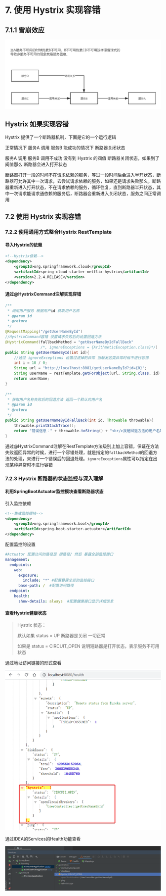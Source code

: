 # 7. 使用 Hystrix 实现容错

## 7.1.1 雪崩效应

![雪崩效应](README.assets/%E9%9B%AA%E5%B4%A9%E6%95%88%E5%BA%94.png)

## Hystrix 如果实现容错

Hystrix 提供了一个断路器机制，下面是它的一个运行逻辑

正常情况下 服务A 调用 服务B 能成功的情况下 断路器关闭状态

服务A 调用 服务B 调用不成功 没有到 Hystrix 的阀值 断路器关闭状态，如果到了阀值那么 断路器会进入打开状态

断路器打开一段的时间不在请求依赖的服务，等过一段时间后会进入半开状态，断路器可允许其中一次请求，去尝试请求依赖的服务，如果还是请求失败那么，断路器重新进入打开状态，不在请求依赖的服务，循环往复，直到断路器半开状态，其中一次请求能请求通依赖的服务后，断路器会重新进入关闭状态，服务之间正常调用

## 7.2 使用 Hystrix 实现容错

### 7.2.2 使用通用方式整合Hystrix RestTemplate

#### 导入Hystrix的依赖

```xml
<!--Hystrix依赖-->
<dependency>
    <groupId>org.springframework.cloud</groupId>
    <artifactId>spring-cloud-starter-netflix-hystrix</artifactId>
    <version>2.2.4.RELEASE</version>
</dependency>
```

#### 通过@HystrixCommand注解实现容错

```java
/**
 * 调用用户服务 根据用户id 获取用户名称
 * @param id
 * @return
 */
@RequestMapping("/getUserNameById")
//HystrixCommand容错 设置请求失败后的设置回退方法
@HystrixCommand(fallbackMethod = "getUserNameByIdFallBack" 
                /*, ignoreExceptions = {ArithmeticException.class}*/) 
public String getUserNameById(int id){
    //通过 ignoreExceptions 设置过滤掉的异常 当触发这类异常时候不进行容错
    int i = 10 / 0;
    String url = "http://localhost:8081/getUserNameById?id={0}";
    String userName = restTemplate.getForObject(url, String.class, id);
    return userName;
}

/**
 * 获取用户名称失败后的回退方法 返回一个默认的用户名
 * @param id
 * @return
 */
public String getUserNameByIdFallBack(int id, Throwable throwable){
    throwable.printStackTrace();
    return "错误信息：" + throwable.toString() + "<br/>我是回退方法的用户名Default";
}
```

通过@HystrixCommand注解在RestTemplate方法级别上加上容错，保证在方法失败返回异常的时候，进行一个容错处理，就是指定的`fallbackMethod`的回退方法的处理，来进行一个错误后的回退处理。`ignoreExceptions`属性可以指定在出现某种异常时不进行容错

### 7.2.3 Hystrix 断路器的状态监控与深入理解

#### 利用SpringBootActuator监控模块查看断路器状态

引入监控依赖

```xml
<!--集成监控模块-->
<dependency>
    <groupId>org.springframework.boot</groupId>
    <artifactId>spring-boot-starter-actuator</artifactId>
</dependency>
```

配置监控的设置

```yaml
#Actuator 配置访问的路径是 根路径/ 然后 暴露全部监控接口
management:
  endpoints:
    web:
      exposure:
        include: "*" #配置暴露全部的监控接口
      base-path: /  #配置访问路径
  endpoint:
    health:
      show-details: always  #配置健康接口显示详细信息
```

#### 查看Hystrix健康状态

> Hystrix 状态：
>
> 默认如果 status = UP  断路器是关闭 一切正常
>
> 如果是 status = CIRCUIT_OPEN 说明短路器是打开状态，表示服务不可用状态

通过地址访问链接的形式查看

![chrome_JYBbQA1qV2](README.assets/chrome_JYBbQA1qV2-16302550503012.png)

通过IDEA的Services的Health功能查看

![image-20210830003635243](README.assets/image-20210830003635243.png)

